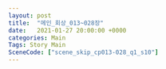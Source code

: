 ```yaml
---
layout: post
title:  "메인_회상_013~028장"
date:   2021-01-27 20:00:00 +0000
categories: Main
Tags: Story Main
SceneCode: ["scene_skip_cp013-028_q1_s10"]
---
```

